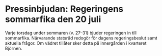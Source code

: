 # Pressinbjudan: Regeringens sommarfika den 20 juli

Varje torsdag under sommaren (v. 27–31) bjuder regeringen in till sommarfika. Närvarande statsråd redogör för dagens regeringsbeslut samt aktuella frågor. Om vädret tillåter sker detta på innergården i kvarteret Björnen.
